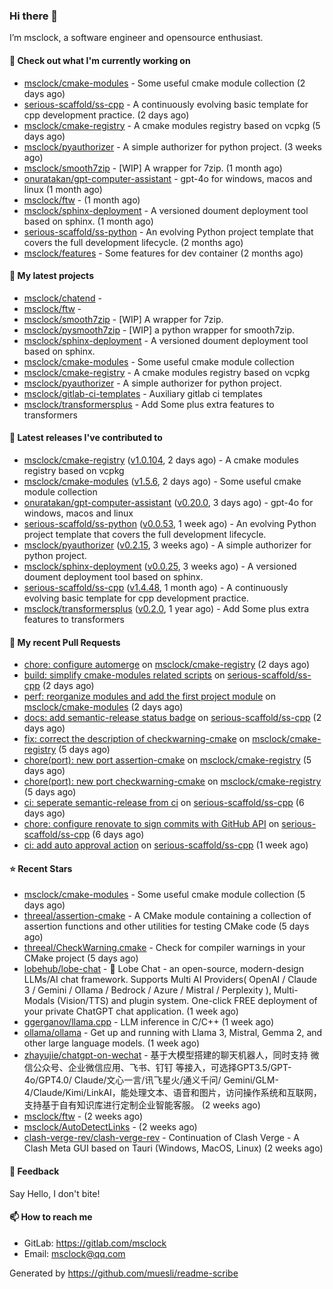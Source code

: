 ### Hi there 👋

I’m msclock, a software engineer and opensource enthusiast.

#### 👷 Check out what I'm currently working on

- [msclock/cmake-modules](https://github.com/msclock/cmake-modules) - Some useful cmake module collection (2 days ago)
- [serious-scaffold/ss-cpp](https://github.com/serious-scaffold/ss-cpp) - A continuously evolving basic template for cpp development practice. (2 days ago)
- [msclock/cmake-registry](https://github.com/msclock/cmake-registry) - A cmake modules registry based on vcpkg (5 days ago)
- [msclock/pyauthorizer](https://github.com/msclock/pyauthorizer) - A simple authorizer for python project. (3 weeks ago)
- [msclock/smooth7zip](https://github.com/msclock/smooth7zip) - [WIP] A wrapper for 7zip. (1 month ago)
- [onuratakan/gpt-computer-assistant](https://github.com/onuratakan/gpt-computer-assistant) - gpt-4o for windows, macos and linux (1 month ago)
- [msclock/ftw](https://github.com/msclock/ftw) -  (1 month ago)
- [msclock/sphinx-deployment](https://github.com/msclock/sphinx-deployment) - A versioned doument deployment tool based on sphinx. (1 month ago)
- [serious-scaffold/ss-python](https://github.com/serious-scaffold/ss-python) - An evolving Python project template that covers the full development lifecycle. (2 months ago)
- [msclock/features](https://github.com/msclock/features) - Some features for dev container (2 months ago)

#### 🌱 My latest projects

- [msclock/chatend](https://github.com/msclock/chatend) - 
- [msclock/ftw](https://github.com/msclock/ftw) - 
- [msclock/smooth7zip](https://github.com/msclock/smooth7zip) - [WIP] A wrapper for 7zip.
- [msclock/pysmooth7zip](https://github.com/msclock/pysmooth7zip) - [WIP] a python wrapper for smooth7zip.
- [msclock/sphinx-deployment](https://github.com/msclock/sphinx-deployment) - A versioned doument deployment tool based on sphinx.
- [msclock/cmake-modules](https://github.com/msclock/cmake-modules) - Some useful cmake module collection
- [msclock/cmake-registry](https://github.com/msclock/cmake-registry) - A cmake modules registry based on vcpkg
- [msclock/pyauthorizer](https://github.com/msclock/pyauthorizer) - A simple authorizer for python project.
- [msclock/gitlab-ci-templates](https://github.com/msclock/gitlab-ci-templates) - Auxiliary gitlab ci templates
- [msclock/transformersplus](https://github.com/msclock/transformersplus) - Add Some plus extra features to transformers

#### 🔭 Latest releases I've contributed to

- [msclock/cmake-registry](https://github.com/msclock/cmake-registry) ([v1.0.104](https://github.com/msclock/cmake-registry/releases/tag/v1.0.104), 2 days ago) - A cmake modules registry based on vcpkg
- [msclock/cmake-modules](https://github.com/msclock/cmake-modules) ([v1.5.6](https://github.com/msclock/cmake-modules/releases/tag/v1.5.6), 2 days ago) - Some useful cmake module collection
- [onuratakan/gpt-computer-assistant](https://github.com/onuratakan/gpt-computer-assistant) ([v0.20.0](https://github.com/onuratakan/gpt-computer-assistant/releases/tag/v0.20.0), 3 days ago) - gpt-4o for windows, macos and linux
- [serious-scaffold/ss-python](https://github.com/serious-scaffold/ss-python) ([v0.0.53](https://github.com/serious-scaffold/ss-python/releases/tag/v0.0.53), 1 week ago) - An evolving Python project template that covers the full development lifecycle.
- [msclock/pyauthorizer](https://github.com/msclock/pyauthorizer) ([v0.2.15](https://github.com/msclock/pyauthorizer/releases/tag/v0.2.15), 3 weeks ago) - A simple authorizer for python project.
- [msclock/sphinx-deployment](https://github.com/msclock/sphinx-deployment) ([v0.0.25](https://github.com/msclock/sphinx-deployment/releases/tag/v0.0.25), 3 weeks ago) - A versioned doument deployment tool based on sphinx.
- [serious-scaffold/ss-cpp](https://github.com/serious-scaffold/ss-cpp) ([v1.4.48](https://github.com/serious-scaffold/ss-cpp/releases/tag/v1.4.48), 1 month ago) - A continuously evolving basic template for cpp development practice.
- [msclock/transformersplus](https://github.com/msclock/transformersplus) ([v0.2.0](https://github.com/msclock/transformersplus/releases/tag/v0.2.0), 1 year ago) - Add Some plus extra features to transformers

#### 🔨 My recent Pull Requests

- [chore: configure automerge](https://github.com/msclock/cmake-registry/pull/155) on [msclock/cmake-registry](https://github.com/msclock/cmake-registry) (2 days ago)
- [build: simplify cmake-modules related scripts](https://github.com/serious-scaffold/ss-cpp/pull/314) on [serious-scaffold/ss-cpp](https://github.com/serious-scaffold/ss-cpp) (2 days ago)
- [perf: reorganize modules and add the first project module](https://github.com/msclock/cmake-modules/pull/115) on [msclock/cmake-modules](https://github.com/msclock/cmake-modules) (2 days ago)
- [docs: add semantic-release status badge](https://github.com/serious-scaffold/ss-cpp/pull/309) on [serious-scaffold/ss-cpp](https://github.com/serious-scaffold/ss-cpp) (2 days ago)
- [fix: correct the description of checkwarning-cmake](https://github.com/msclock/cmake-registry/pull/150) on [msclock/cmake-registry](https://github.com/msclock/cmake-registry) (5 days ago)
- [chore(port): new port assertion-cmake](https://github.com/msclock/cmake-registry/pull/149) on [msclock/cmake-registry](https://github.com/msclock/cmake-registry) (5 days ago)
- [chore(port): new port checkwarning-cmake](https://github.com/msclock/cmake-registry/pull/148) on [msclock/cmake-registry](https://github.com/msclock/cmake-registry) (5 days ago)
- [ci: seperate semantic-release from ci](https://github.com/serious-scaffold/ss-cpp/pull/306) on [serious-scaffold/ss-cpp](https://github.com/serious-scaffold/ss-cpp) (6 days ago)
- [chore: configure renovate to sign commits with GitHub API](https://github.com/serious-scaffold/ss-cpp/pull/305) on [serious-scaffold/ss-cpp](https://github.com/serious-scaffold/ss-cpp) (6 days ago)
- [ci: add auto approval action](https://github.com/serious-scaffold/ss-cpp/pull/301) on [serious-scaffold/ss-cpp](https://github.com/serious-scaffold/ss-cpp) (1 week ago)

#### ⭐ Recent Stars

- [msclock/cmake-modules](https://github.com/msclock/cmake-modules) - Some useful cmake module collection (5 days ago)
- [threeal/assertion-cmake](https://github.com/threeal/assertion-cmake) - A CMake module containing a collection of assertion functions and other utilities for testing CMake code (5 days ago)
- [threeal/CheckWarning.cmake](https://github.com/threeal/CheckWarning.cmake) - Check for compiler warnings in your CMake project (5 days ago)
- [lobehub/lobe-chat](https://github.com/lobehub/lobe-chat) - 🤯 Lobe Chat - an open-source, modern-design LLMs/AI chat framework. Supports Multi AI Providers( OpenAI / Claude 3 / Gemini / Ollama / Bedrock / Azure / Mistral / Perplexity ), Multi-Modals (Vision/TTS) and plugin system. One-click FREE deployment of your private ChatGPT chat application. (1 week ago)
- [ggerganov/llama.cpp](https://github.com/ggerganov/llama.cpp) - LLM inference in C/C&#43;&#43; (1 week ago)
- [ollama/ollama](https://github.com/ollama/ollama) - Get up and running with Llama 3, Mistral, Gemma 2, and other large language models. (1 week ago)
- [zhayujie/chatgpt-on-wechat](https://github.com/zhayujie/chatgpt-on-wechat) - 基于大模型搭建的聊天机器人，同时支持 微信公众号、企业微信应用、飞书、钉钉 等接入，可选择GPT3.5/GPT-4o/GPT4.0/ Claude/文心一言/讯飞星火/通义千问/ Gemini/GLM-4/Claude/Kimi/LinkAI，能处理文本、语音和图片，访问操作系统和互联网，支持基于自有知识库进行定制企业智能客服。 (2 weeks ago)
- [msclock/ftw](https://github.com/msclock/ftw) -  (2 weeks ago)
- [msclock/AutoDetectLinks](https://github.com/msclock/AutoDetectLinks) -  (2 weeks ago)
- [clash-verge-rev/clash-verge-rev](https://github.com/clash-verge-rev/clash-verge-rev) - Continuation of Clash Verge - A Clash Meta GUI based on Tauri (Windows, MacOS, Linux) (2 weeks ago)

#### 💬 Feedback

Say Hello, I don't bite!

#### 📫 How to reach me

- GitLab: https://gitlab.com/msclock
- Email: msclock@qq.com

Generated by https://github.com/muesli/readme-scribe
